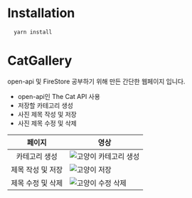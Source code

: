 # Installation

```bash
  yarn install
```

# CatGallery
open-api 및 FireStore 공부하기 위해 만든 간단한 웹페이지 입니다.

* open-api인 The Cat API 사용
* 저장할 카테고리 생성
* 사진 제목 작성 및 저장
* 사진 제목 수정 및 삭제

|        페이지        | 영상                                                                                                                                           |
| :------------------: | ---------------------------------------------------------------------------------------------------------------------------------------------- |
|      카테고리 생성      | ![고양이 카테고리 생성](https://github.com/DumakIt/Portfolio/assets/112146844/9b95931e-47fc-4a7e-8c02-8137292fe193)                                  |
|     제목 작성 및 저장    | ![고양이 저장](https://github.com/DumakIt/Portfolio/assets/112146844/9b56e500-c7f1-4d06-9a16-79dc97b62f28)                                       | 
|    제목 수정 및 삭제     | ![고양이 수정 삭제](https://github.com/DumakIt/Portfolio/assets/112146844/cf71a6ca-b2dd-4dbb-bd8a-6443624627bc)                                    |
